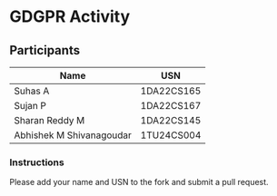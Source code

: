 # GDGPR Activity

## Participants

| Name   | USN        |
|--------|------------|
| Suhas A| 1DA22CS165 |
| Sujan P| 1DA22CS167 |
| Sharan Reddy M| 1DA22CS145|
| Abhishek M Shivanagoudar| 1TU24CS004|

### Instructions
Please add your name and USN to the fork and submit a pull request.

